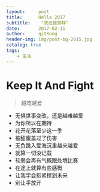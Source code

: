 ```yaml
---
layout:     post
title:      Hello 2017
subtitle:    "我还是那样"
date:       2017-02-11
author:     gitKong
header-img: img/post-bg-2015.jpg
catalog: true
tags:
    - 生活
---
```


# Keep It And Fight

> 越难越爱

- 无惧世事变改，还是越难越爱
- 为你所以在期待
- 花开花落至少这一季
- 被甜蜜盖过了伤害
- 无负跳入爱海沉重越来越爱
- 就算一切没记载
- 软弱会再有气概跟处境比赛
- 在途上就算有些感概
- 让我学会抱紧撑到未来
- 别让手放开

